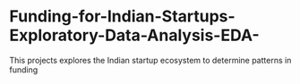 # Funding-for-Indian-Startups-Exploratory-Data-Analysis-EDA-
This projects explores the Indian startup ecosystem to determine patterns in funding
